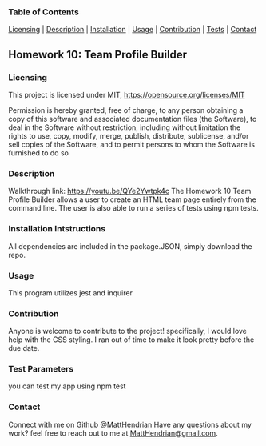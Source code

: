 
 ### Table of Contents 
 [Licensing](#licensing) | [Description](#description) | [Installation](#installation-intstructions) | [Usage](#usage) | [Contribution](#contribution) | [Tests](test-parameters) | [Contact](#contact)

  ## Homework 10: Team Profile Builder 


### Licensing
  This project is licensed under MIT, https://opensource.org/licenses/MIT
  
  Permission is hereby granted, free of charge, to any person obtaining a copy of this software and associated documentation files (the Software), to deal in the Software without restriction, including without limitation the rights to use, copy, modify, merge, publish, distribute, sublicense, and/or sell copies of the Software, and to permit persons to whom the Software is furnished to do so
  
### Description
 Walkthrough link: https://youtu.be/QYe2Ywtpk4c
 The Homework 10 Team Profile Builder allows a user to create an HTML team page entirely from the command line. The user is also able to run a series of tests using npm tests. 
### Installation Intstructions
  All dependencies are included in the package.JSON, simply download the repo.
### Usage 
  This program utilizes jest and inquirer
### Contribution
  Anyone is welcome to contribute to the project! specifically, I would love help with the CSS styling. I ran out of time to make it look pretty before the due date.
### Test Parameters
  you can test my app using npm test
### Contact
  Connect with me on Github @MattHendrian
  Have any questions about my work? feel free to reach out to me at MattHendrian@gmail.com. 
 
